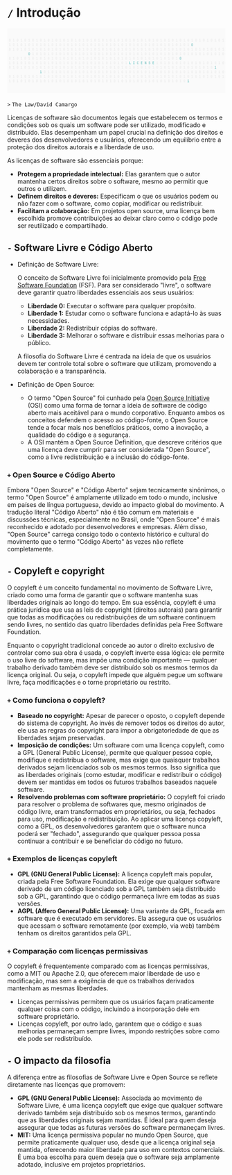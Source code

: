 # `/` Introdução

![](/SoftwareLicenses/Image.png)

`>` `The Law/David Camargo`

Licenças de software são documentos legais que estabelecem os termos e condições sob os quais um software pode ser utilizado, modificado e distribuído. Elas desempenham um papel crucial na definição dos direitos e deveres dos desenvolvedores e usuários, oferecendo um equilíbrio entre a proteção dos direitos autorais e a liberdade de uso.

As licenças de software são essenciais porque:
- **Protegem a propriedade intelectual:** Elas garantem que o autor mantenha certos direitos sobre o software, mesmo ao permitir que outros o utilizem.
- **Definem direitos e deveres:** Especificam o que os usuários podem ou não fazer com o software, como copiar, modificar ou redistribuir.
- **Facilitam a colaboração:** Em projetos open source, uma licença bem escolhida promove contribuições ao deixar claro como o código pode ser reutilizado e compartilhado.

## `-` Software Livre e Código Aberto
- Definição de Software Livre:

    O conceito de Software Livre foi inicialmente promovido pela [Free Software Foundation](https://www.fsf.org) (FSF). Para ser considerado "livre", o software deve garantir quatro liberdades essenciais aos seus usuários:

    - **Liberdade 0:** Executar o software para qualquer propósito.
    - **Liberdade 1:** Estudar como o software funciona e adaptá-lo às suas necessidades.
    - **Liberdade 2:** Redistribuir cópias do software.
    - **Liberdade 3:** Melhorar o software e distribuir essas melhorias para o público.

    A filosofia do Software Livre é centrada na ideia de que os usuários devem ter controle total sobre o software que utilizam, promovendo a colaboração e a transparência.

- Definição de Open Source:

    - O termo "Open Source" foi cunhado pela [Open Source Initiative](https://opensource.org) (OSI) como uma forma de tornar a ideia de software de código aberto mais aceitável para o mundo corporativo. Enquanto ambos os conceitos defendem o acesso ao código-fonte, o Open Source tende a focar mais nos benefícios práticos, como a inovação, a qualidade do código e a segurança.
    - A OSI mantém a Open Source Definition, que descreve critérios que uma licença deve cumprir para ser considerada "Open Source", como a livre redistribuição e a inclusão do código-fonte.

### `+`  Open Source e Código Aberto
Embora "Open Source" e "Código Aberto" sejam tecnicamente sinônimos, o termo "Open Source" é amplamente utilizado em todo o mundo, inclusive em países de língua portuguesa, devido ao impacto global do movimento. A tradução literal "Código Aberto" não é tão comum em materiais e discussões técnicas, especialmente no Brasil, onde "Open Source" é mais reconhecido e adotado por desenvolvedores e empresas. Além disso, "Open Source" carrega consigo todo o contexto histórico e cultural do movimento que o termo "Código Aberto" às vezes não reflete completamente.

## `-` Copyleft e copyright
O copyleft é um conceito fundamental no movimento de Software Livre, criado como uma forma de garantir que o software mantenha suas liberdades originais ao longo do tempo. Em sua essência, copyleft é uma prática jurídica que usa as leis de copyright (direitos autorais) para garantir que todas as modificações ou redistribuições de um software continuem sendo livres, no sentido das quatro liberdades definidas pela Free Software Foundation.

Enquanto o copyright tradicional concede ao autor o direito exclusivo de controlar como sua obra é usada, o copyleft inverte essa lógica: ele permite o uso livre do software, mas impõe uma condição importante — qualquer trabalho derivado também deve ser distribuído sob os mesmos termos da licença original. Ou seja, o copyleft impede que alguém pegue um software livre, faça modificações e o torne proprietário ou restrito.

### `+` Como funciona o copyleft?
- **Baseado no copyright:** Apesar de parecer o oposto, o copyleft depende do sistema de copyright. Ao invés de remover todos os direitos do autor, ele usa as regras do copyright para impor a obrigatoriedade de que as liberdades sejam preservadas.
- **Imposição de condições:** Um software com uma licença copyleft, como a GPL (General Public License), permite que qualquer pessoa copie, modifique e redistribua o software, mas exige que quaisquer trabalhos derivados sejam licenciados sob os mesmos termos. Isso significa que as liberdades originais (como estudar, modificar e redistribuir o código) devem ser mantidas em todos os futuros trabalhos baseados naquele software.
- **Resolvendo problemas com software proprietário:** O copyleft foi criado para resolver o problema de softwares que, mesmo originados de código livre, eram transformados em proprietários, ou seja, fechados para uso, modificação e redistribuição. Ao aplicar uma licença copyleft, como a GPL, os desenvolvedores garantem que o software nunca poderá ser "fechado", assegurando que qualquer pessoa possa continuar a contribuir e se beneficiar do código no futuro.

### `+` Exemplos de licenças copyleft
- **GPL (GNU General Public License):** A licença copyleft mais popular, criada pela Free Software Foundation. Ela exige que qualquer software derivado de um código licenciado sob a GPL também seja distribuído sob a GPL, garantindo que o código permaneça livre em todas as suas versões.
- **AGPL (Affero General Public License):** Uma variante da GPL, focada em software que é executado em servidores. Ela assegura que os usuários que acessam o software remotamente (por exemplo, via web) também tenham os direitos garantidos pela GPL.

### `+` Comparação com licenças permissivas
O copyleft é frequentemente comparado com as licenças permissivas, como a MIT ou Apache 2.0, que oferecem maior liberdade de uso e modificação, mas sem a exigência de que os trabalhos derivados mantenham as mesmas liberdades.

- Licenças permissivas permitem que os usuários façam praticamente qualquer coisa com o código, incluindo a incorporação dele em software proprietário.
- Licenças copyleft, por outro lado, garantem que o código e suas melhorias permaneçam sempre livres, impondo restrições sobre como ele pode ser redistribuído.

## `-` O impacto da filosofia
A diferença entre as filosofias de Software Livre e Open Source se reflete diretamente nas licenças que promovem:
- **GPL (GNU General Public License):** Associada ao movimento de Software Livre, é uma licença copyleft que exige que qualquer software derivado também seja distribuído sob os mesmos termos, garantindo que as liberdades originais sejam mantidas. É ideal para quem deseja assegurar que todas as futuras versões do software permaneçam livres.
- **MIT:** Uma licença permissiva popular no mundo Open Source, que permite praticamente qualquer uso, desde que a licença original seja mantida, oferecendo maior liberdade para uso em contextos comerciais. É uma boa escolha para quem deseja que o software seja amplamente adotado, inclusive em projetos proprietários.

